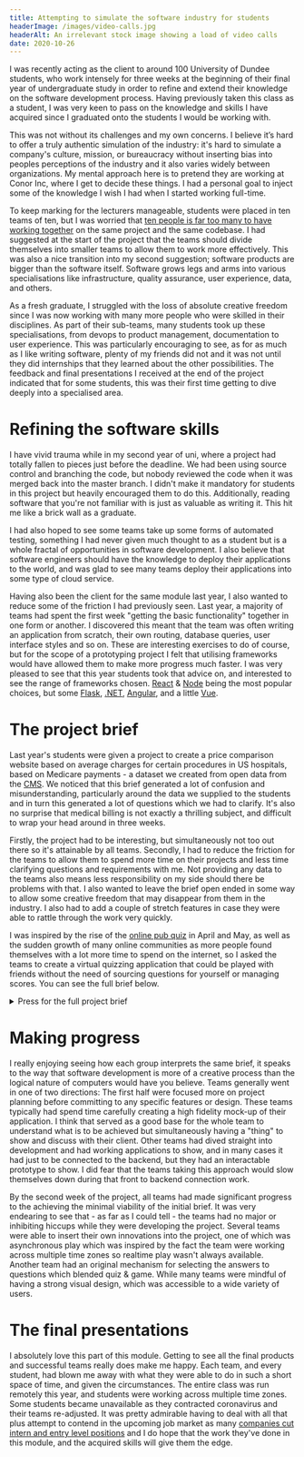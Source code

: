```yaml
---
title: Attempting to simulate the software industry for students
headerImage: /images/video-calls.jpg
headerAlt: An irrelevant stock image showing a load of video calls
date: 2020-10-26
---
```


I was recently acting as the client to around 100 University of Dundee students, who work intensely for three weeks at the beginning of their final year of undergraduate study in order to refine and extend their knowledge on the software development process. Having previously taken this class as a student, I was very keen to pass on the knowledge and skills I have acquired since I graduated onto the students I would be working with.

This was not without its challenges and my own concerns. I believe it’s hard to offer a truly authentic simulation of the industry: it's hard to simulate a company's culture, mission, or bureaucracy without inserting bias into peoples perceptions of the industry and it also varies widely between organizations. My mental approach here is to pretend they are working at Conor Inc, where I get to decide these things. I had a personal goal to inject some of the knowledge I wish I had when I started working full-time.

To keep marking for the lecturers manageable, students were placed in ten teams of ten, but I was worried that [ten people is far too many to have working together](https://en.wikipedia.org/wiki/Brooks's_law) on the same project and the same codebase. I had suggested at the start of the project that the teams should divide themselves into smaller teams to allow them to work more effectively. This was also a nice transition into my second suggestion; software products are bigger than the software itself. Software grows legs and arms into various specialisations like infrastructure, quality assurance, user experience, data, and others. 

As a fresh graduate, I struggled with the loss of absolute creative freedom since I was now working with many more people who were skilled in their disciplines. As part of their sub-teams, many students took up these specialisations, from devops to product management, documentation to user experience. This was particularly encouraging to see, as for as much as I like writing software, plenty of my friends did not and it was not until they did internships that they learned about the other possibilities. The feedback and final presentations I received at the end of the project indicated that for some students, this was their first time getting to dive deeply into a specialised area.

# Refining the software skills

I have vivid trauma while in my second year of uni, where a project had totally fallen to pieces just before the deadline. We had been using source control and branching the code, but nobody reviewed the code when it was merged back into the master branch. I didn't make it mandatory for students in this project but heavily encouraged them to do this. Additionally, reading software that you're not familiar with is just as valuable as writing it. This hit me like a brick wall as a graduate.

I had also hoped to see some teams take up some forms of automated testing, something I had never given much thought to as a student but is a whole fractal of opportunities in software development. I also believe that software engineers should have the knowledge to deploy their applications to the world, and was glad to see many teams deploy their applications into some type of cloud service.

Having also been the client for the same module last year, I also wanted to reduce some of the friction I had previously seen. Last year, a majority of teams had spent the first week "getting the basic functionality" together in one form or another. I discovered this meant that the team was often writing an application from scratch, their own routing, database queries, user interface styles and so on. These are interesting exercises to do of course, but for the scope of a prototyping project I felt that utilising frameworks would have allowed them to make more progress much faster. I was very pleased to see that this year students took that advice on, and interested to see the range of frameworks chosen. [React](https://reactjs.org/) & [Node](https://nodejs.org/en/) being the most popular choices, but some [Flask](https://flask.palletsprojects.com/en/1.1.x/), [.NET](https://dotnet.microsoft.com/), [Angular](https://angular.io/), and a little [Vue](https://vuejs.org/).

# The project brief

Last year's students were given a project to create a price comparison website based on average charges for certain procedures in US hospitals, based on Medicare payments - a dataset we created from open data from the [CMS](https://www.cms.gov/Research-Statistics-Data-and-Systems/Statistics-Trends-and-Reports/Medicare-Provider-Charge-Data/). We noticed that this brief generated a lot of confusion and misunderstanding, particularly around the data we supplied to the students and in turn this generated a lot of questions which we had to clarify. It's also no surprise that medical billing is not exactly a thrilling subject, and difficult to wrap your head around in three weeks.

Firstly, the project had to be interesting, but simultaneously not too out there so it's attainable by all teams. Secondly, I had to reduce the friction for the teams to allow them to spend more time on their projects and less time clarifying questions and requirements with me. Not providing any data to the teams also means less responsibility on my side should there be problems with that. I also wanted to leave the brief open ended in some way to allow some creative freedom that may disappear from them in the industry. I also had to add a couple of stretch features in case they were able to rattle through the work very quickly.

I was inspired by the rise of the [online pub quiz](https://www.theguardian.com/culture/2020/may/09/phones-away-please-the-rise-and-rise-of-the-online-pub-quiz) in April and May, as well as the sudden growth of many online communities as more people found themselves with a lot more time to spend on the internet, so I asked the teams to create a virtual quizzing application that could be played with friends without the need of sourcing questions for yourself or managing scores. You can see the full brief below.

<details>
    <summary>Press for the full project brief</summary>
    <ul>
        <li>Create a quizzing application</li>
        <ul>
            <li>For myself</li>
            <li>For others in person</li>
            <li>For friends virtually</li>
            <li>For strangers?</li>
        </ul>
        <li>No accounts/logins</li>
        <li>Need a large and diverse set of questions so it’s not boring</li>
        <li>Powerups, hints, or lifelines when users are stuck</li>
        <li>Scoring, leaderboards, trophies, achievements</li>
        <li>Available on Web, Android, iOS and Windows</li>
        <li>You may want to theme it on a franchise like The Chase, Jeopardy, Pointless or keep it plain</li>
    </ul>
</details>

# Making progress

I really enjoying seeing how each group interprets the same brief, it speaks to the way that software development is more of a creative process than the logical nature of computers would have you believe. Teams generally went in one of two directions: The first half were focused more on project planning before committing to any specific features or design. These teams typically had spend time carefully creating a high fidelity mock-up of their application. I think that served as a good base for the whole team to understand what is to be achieved but simultaneously having a "thing" to show and discuss with their client. Other teams had dived straight into development and had working applications to show, and in many cases it had just to be connected to the backend, but they had an interactable prototype to show. I did fear that the teams taking this approach would slow themselves down during that front to backend connection work.

By the second week of the project, all teams had made significant progress to the achieving the minimal viability of the initial brief. It was very endearing to see that - as far as I could tell - the teams had no major or inhibiting hiccups while they were developing the project. Several teams were able to insert their own innovations into the project, one of which was asynchronous play which was inspired by the fact the team were working across multiple time zones so realtime play wasn't always available. Another team had an original mechanism for selecting the answers to questions which blended quiz & game. While many teams were mindful of having a strong visual design, which was accessible to a wide variety of users.

# The final presentations

I absolutely love this part of this module. Getting to see all the final products and successful teams really does make me happy. Each team, and every student, had blown me away with what they were able to do in such a short space of time, and given the circumstances. The entire class was run remotely this year, and students were working across multiple time zones. Some students became unavailable as they contracted coronavirus and their teams re-adjusted. It was pretty admirable having to deal with all that plus attempt to contend in the upcoming job market as many [companies cut intern and entry level positions](https://www.theguardian.com/money/2020/aug/30/no-internships-no-entry-level-work-under-25s-fear-a-jobs-squeeze) and I do hope that the work they've done in this module, and the acquired skills will give them the edge.
